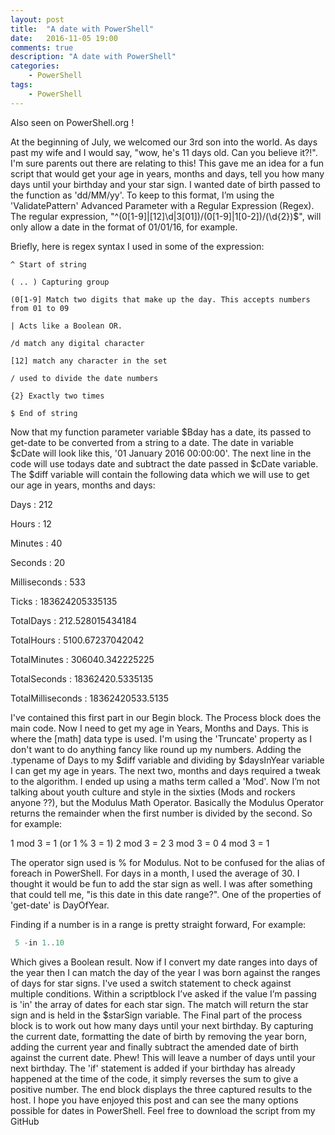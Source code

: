 ```yaml
---
layout: post
title:  "A date with PowerShell"
date:   2016-11-05 19:00
comments: true
description: "A date with PowerShell"
categories: 
    - PowerShell
tags: 
    - PowerShell
---
```


Also seen on PowerShell.org !

At the beginning of July, we welcomed our 3rd son into the world. As days past my wife and I would say, "wow, he's 11 days old. Can you believe it?!". I'm sure parents out there are relating to this!
This gave me an idea for a fun script that would get your age in years, months and days, tell you how many days until your birthday and your star sign.
I wanted date of birth passed to the function as 'dd/MM/yy'. To keep to this format, I’m using the 'ValidatePattern' Advanced Parameter with a Regular Expression (Regex). The regular expression, "^(0[1-9]|[12]\d|3[01])/(0[1-9]|1[0-2])/(\d{2})$", will only allow a date in the format of 01/01/16, for example. 

Briefly, here is regex syntax I used in some of the expression:

```
^ Start of string

( .. ) Capturing group

(0[1-9] Match two digits that make up the day. This accepts numbers from 01 to 09

| Acts like a Boolean OR.

/d match any digital character

[12] match any character in the set

/ used to divide the date numbers

{2} Exactly two times

$ End of string
```

Now that my function parameter variable $Bday has a date, its passed to get-date to be converted from a string to a date. The date in variable $cDate will look like this, '01 January 2016 00:00:00'. The next line in the code will use todays date and subtract the date passed in $cDate variable. The $diff variable will contain the following data which we will use to get our age in years, months and days:

Days : 212

Hours : 12

Minutes : 40

Seconds : 20

Milliseconds : 533

Ticks : 183624205335135

TotalDays : 212.528015434184

TotalHours : 5100.67237042042

TotalMinutes : 306040.342225225

TotalSeconds : 18362420.5335135

TotalMilliseconds : 18362420533.5135


I've contained this first part in our Begin block. The Process block does the main code. 
Now I need to get my age in Years, Months and Days. This is where the [math] data type is used. I'm using the 'Truncate' property as 
I don't want to do anything fancy like round up my numbers. Adding the .typename of Days to my $diff variable and dividing by $daysInYear variable I can get my age in years.
The next two, months and days required a tweak to the algorithm. 
I ended up using a maths term called a 'Mod'. Now I’m not talking about youth culture and style in the sixties (Mods and rockers 
anyone ??), but the Modulus Math Operator. Basically the Modulus Operator returns the remainder when the first number is divided
by the second. So for example:

1 mod 3 = 1 (or 1 % 3 = 1)
2 mod 3 = 2
3 mod 3 = 0
4 mod 3 = 1

The operator sign used is % for Modulus. Not to be confused for the alias of foreach in PowerShell. For days in a month, I used the average of 30.
I thought it would be fun to add the star sign as well. I was after something that could tell me, "is this date in this date range?". One of the properties of 'get-date' is DayOfYear.

Finding if a number is in a range is pretty straight forward, For example:

```PowerShell
 5 -in 1..10 
 ```
 
 Which gives a Boolean result.
Now if I convert my date ranges into days of the year then I can match the day of the year I was born against the ranges of days for star signs. I've used a switch statement to check against multiple conditions. Within a scriptblock I’ve asked if the value
I’m passing is 'in' the array of dates for each star sign. The match will return the star sign and is held in the $starSign variable.
The Final part of the process block is to work out how many days until your next birthday. By capturing the current date, formatting 
the date of birth by removing the year born, adding the current year and finally subtract the amended date of birth against the current date. Phew!
This will leave a number of days until your next birthday. The 'if' statement is added if your birthday has already happened at the 
time of the code, it simply reverses the sum to give a positive number.
The end block displays the three captured results to the host. 
I hope you have enjoyed this post and can see the many options possible for dates in PowerShell.
Feel free to download the script from my GitHub
[](https://github.com/Gbeer7/Get-Age.git)

<script src="https://gist.github.com/Graham-Beer/96089f8273f4b0facc9f4fe669c12c78.js"></script>

